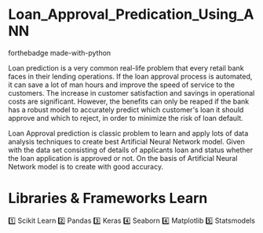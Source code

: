 # Loan_Approval_Predication_Using_ANN

forthebadge made-with-python

Loan prediction is a very common real-life problem that every retail bank faces in their lending operations. If the loan approval process is automated, it can save a lot of man hours and improve the speed of service to the customers. The increase in customer satisfaction and savings in operational costs are significant. However, the benefits can only be reaped if the bank has a robust model to accurately predict which customer's loan it should approve and which to reject, in order to minimize the risk of loan default.

Loan Approval prediction is classic problem to learn and apply lots of data analysis techniques to create best Artificial Neural Network model. Given with the data set consisting of details of applicants loan and status whether the loan application is approved or not. On the basis of Artificial Neural Network model is to create with good accuracy.

# Libraries & Frameworks Learn
1️⃣ Scikit Learn
2️⃣ Pandas
3️⃣ Keras
4️⃣ Seaborn 
4️⃣ Matplotlib 
5️⃣ Statsmodels
